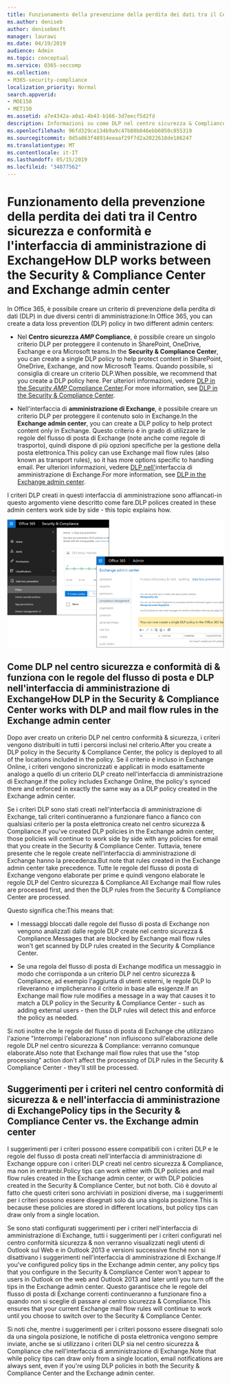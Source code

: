```yaml
---
title: Funzionamento della prevenzione della perdita dei dati tra il Centro sicurezza e conformità e l'interfaccia di amministrazione di Exchange
ms.author: deniseb
author: denisebmsft
manager: laurawi
ms.date: 04/19/2019
audience: Admin
ms.topic: conceptual
ms.service: O365-seccomp
ms.collection:
- M365-security-compliance
localization_priority: Normal
search.appverid:
- MOE150
- MET150
ms.assetid: a7e4342a-a0a1-4b43-b166-3d7eecf5d2fd
description: Informazioni su come DLP nel centro sicurezza & Compliance funziona con le regole del flusso di posta e DLP (regole di trasporto) nell'interfaccia di amministrazione di Exchange.
ms.openlocfilehash: 96fd329ce134b9a9c47b80b846ebb6050c855319
ms.sourcegitcommit: 0d5a863f48914eeaaf29f7d2a2022618de186247
ms.translationtype: MT
ms.contentlocale: it-IT
ms.lasthandoff: 05/15/2019
ms.locfileid: "34077562"
---
```

# <a name="how-dlp-works-between-the-security--compliance-center-and-exchange-admin-center"></a><span data-ttu-id="ea91e-103">Funzionamento della prevenzione della perdita dei dati tra il Centro sicurezza e conformità e l'interfaccia di amministrazione di Exchange</span><span class="sxs-lookup"><span data-stu-id="ea91e-103">How DLP works between the Security & Compliance Center and Exchange admin center</span></span>

<span data-ttu-id="ea91e-104">In Office 365, è possibile creare un criterio di prevenzione della perdita di dati (DLP) in due diversi centri di amministrazione:</span><span class="sxs-lookup"><span data-stu-id="ea91e-104">In Office 365, you can create a data loss prevention (DLP) policy in two different admin centers:</span></span>
  
- <span data-ttu-id="ea91e-105">Nel **Centro sicurezza _AMP_ Compliance**, è possibile creare un singolo criterio DLP per proteggere il contenuto in SharePoint, OneDrive, Exchange e ora Microsoft teams.</span><span class="sxs-lookup"><span data-stu-id="ea91e-105">In the **Security & Compliance Center**, you can create a single DLP policy to help protect content in SharePoint, OneDrive, Exchange, and now Microsoft Teams.</span></span> <span data-ttu-id="ea91e-106">Quando possibile, si consiglia di creare un criterio DLP.</span><span class="sxs-lookup"><span data-stu-id="ea91e-106">When possible, we recommend that you create a DLP policy here.</span></span> <span data-ttu-id="ea91e-107">Per ulteriori informazioni, vedere [DLP in the Security _AMP_ Compliance Center](data-loss-prevention-policies.md).</span><span class="sxs-lookup"><span data-stu-id="ea91e-107">For more information, see [DLP in the Security & Compliance Center](data-loss-prevention-policies.md).</span></span>
    
- <span data-ttu-id="ea91e-108">Nell'interfaccia di **amministrazione di Exchange**, è possibile creare un criterio DLP per proteggere il contenuto solo in Exchange.</span><span class="sxs-lookup"><span data-stu-id="ea91e-108">In the **Exchange admin center**, you can create a DLP policy to help protect content only in Exchange.</span></span> <span data-ttu-id="ea91e-109">Questo criterio è in grado di utilizzare le regole del flusso di posta di Exchange (note anche come regole di trasporto), quindi dispone di più opzioni specifiche per la gestione della posta elettronica.</span><span class="sxs-lookup"><span data-stu-id="ea91e-109">This policy can use Exchange mail flow rules (also known as transport rules), so it has more options specific to handling email.</span></span> <span data-ttu-id="ea91e-110">Per ulteriori informazioni, vedere [DLP nell'](https://go.microsoft.com/fwlink/?linkid=852311)interfaccia di amministrazione di Exchange.</span><span class="sxs-lookup"><span data-stu-id="ea91e-110">For more information, see [DLP in the Exchange admin center](https://go.microsoft.com/fwlink/?linkid=852311).</span></span>
    
<span data-ttu-id="ea91e-111">I criteri DLP creati in questi interfaccia di amministrazione sono affiancati-in questo argomento viene descritto come fare.</span><span class="sxs-lookup"><span data-stu-id="ea91e-111">DLP polices created in these admin centers work side by side - this topic explains how.</span></span>
  
![Pagine DLP in centro sicurezza e conformità e interfaccia di amministrazione di Exchange](media/d3eaa7e7-3b16-457b-bd9c-26707f7b584f.png)
  
## <a name="how-dlp-in-the-security--compliance-center-works-with-dlp-and-mail-flow-rules-in-the-exchange-admin-center"></a><span data-ttu-id="ea91e-113">Come DLP nel centro sicurezza e conformità di & funziona con le regole del flusso di posta e DLP nell'interfaccia di amministrazione di Exchange</span><span class="sxs-lookup"><span data-stu-id="ea91e-113">How DLP in the Security & Compliance Center works with DLP and mail flow rules in the Exchange admin center</span></span>

<span data-ttu-id="ea91e-114">Dopo aver creato un criterio DLP nel centro conformità & sicurezza, i criteri vengono distribuiti in tutti i percorsi inclusi nel criterio.</span><span class="sxs-lookup"><span data-stu-id="ea91e-114">After you create a DLP policy in the Security & Compliance Center, the policy is deployed to all of the locations included in the policy.</span></span> <span data-ttu-id="ea91e-115">Se il criterio è incluso in Exchange Online, i criteri vengono sincronizzati e applicati in modo esattamente analogo a quello di un criterio DLP creato nell'interfaccia di amministrazione di Exchange.</span><span class="sxs-lookup"><span data-stu-id="ea91e-115">If the policy includes Exchange Online, the policy's synced there and enforced in exactly the same way as a DLP policy created in the Exchange admin center.</span></span> 
  
<span data-ttu-id="ea91e-116">Se i criteri DLP sono stati creati nell'interfaccia di amministrazione di Exchange, tali criteri continueranno a funzionare fianco a fianco con qualsiasi criterio per la posta elettronica creato nel centro sicurezza & Compliance.</span><span class="sxs-lookup"><span data-stu-id="ea91e-116">If you've created DLP policies in the Exchange admin center, those policies will continue to work side by side with any policies for email that you create in the Security & Compliance Center.</span></span> <span data-ttu-id="ea91e-117">Tuttavia, tenere presente che le regole create nell'interfaccia di amministrazione di Exchange hanno la precedenza.</span><span class="sxs-lookup"><span data-stu-id="ea91e-117">But note that rules created in the Exchange admin center take precedence.</span></span> <span data-ttu-id="ea91e-118">Tutte le regole del flusso di posta di Exchange vengono elaborate per prime e quindi vengono elaborate le regole DLP del Centro sicurezza & Compliance.</span><span class="sxs-lookup"><span data-stu-id="ea91e-118">All Exchange mail flow rules are processed first, and then the DLP rules from the Security & Compliance Center are processed.</span></span>
  
<span data-ttu-id="ea91e-119">Questo significa che:</span><span class="sxs-lookup"><span data-stu-id="ea91e-119">This means that:</span></span>
  
- <span data-ttu-id="ea91e-120">I messaggi bloccati dalle regole del flusso di posta di Exchange non vengono analizzati dalle regole DLP create nel centro sicurezza & Compliance.</span><span class="sxs-lookup"><span data-stu-id="ea91e-120">Messages that are blocked by Exchange mail flow rules won't get scanned by DLP rules created in the Security & Compliance Center.</span></span>
    
- <span data-ttu-id="ea91e-121">Se una regola del flusso di posta di Exchange modifica un messaggio in modo che corrisponda a un criterio DLP nel centro sicurezza & Compliance, ad esempio l'aggiunta di utenti esterni, le regole DLP lo rileveranno e implicheranno il criterio in base alle esigenze.</span><span class="sxs-lookup"><span data-stu-id="ea91e-121">If an Exchange mail flow rule modifies a message in a way that causes it to match a DLP policy in the Security & Compliance Center - such as adding external users - then the DLP rules will detect this and enforce the policy as needed.</span></span>
    
<span data-ttu-id="ea91e-122">Si noti inoltre che le regole del flusso di posta di Exchange che utilizzano l'azione "Interrompi l'elaborazione" non influiscono sull'elaborazione delle regole DLP nel centro sicurezza & Compliance: verranno comunque elaborate.</span><span class="sxs-lookup"><span data-stu-id="ea91e-122">Also note that Exchange mail flow rules that use the "stop processing" action don't affect the processing of DLP rules in the Security & Compliance Center - they'll still be processed.</span></span>
  
## <a name="policy-tips-in-the-security--compliance-center-vs-the-exchange-admin-center"></a><span data-ttu-id="ea91e-123">Suggerimenti per i criteri nel centro conformità di sicurezza & e nell'interfaccia di amministrazione di Exchange</span><span class="sxs-lookup"><span data-stu-id="ea91e-123">Policy tips in the Security & Compliance Center vs. the Exchange admin center</span></span>

<span data-ttu-id="ea91e-124">I suggerimenti per i criteri possono essere compatibili con i criteri DLP e le regole del flusso di posta creati nell'interfaccia di amministrazione di Exchange oppure con i criteri DLP creati nel centro sicurezza & Compliance, ma non in entrambi.</span><span class="sxs-lookup"><span data-stu-id="ea91e-124">Policy tips can work either with DLP policies and mail flow rules created in the Exchange admin center, or with DLP policies created in the Security & Compliance Center, but not both.</span></span> <span data-ttu-id="ea91e-125">Ciò è dovuto al fatto che questi criteri sono archiviati in posizioni diverse, ma i suggerimenti per i criteri possono essere disegnati solo da una singola posizione.</span><span class="sxs-lookup"><span data-stu-id="ea91e-125">This is because these policies are stored in different locations, but policy tips can draw only from a single location.</span></span>
  
<span data-ttu-id="ea91e-126">Se sono stati configurati suggerimenti per i criteri nell'interfaccia di amministrazione di Exchange, tutti i suggerimenti per i criteri configurati nel centro conformità sicurezza & non verranno visualizzati negli utenti di Outlook sul Web e in Outlook 2013 e versioni successive finché non si disattivano i suggerimenti nell'interfaccia di amministrazione di Exchange.</span><span class="sxs-lookup"><span data-stu-id="ea91e-126">If you've configured policy tips in the Exchange admin center, any policy tips that you configure in the Security & Compliance Center won't appear to users in Outlook on the web and Outlook 2013 and later until you turn off the tips in the Exchange admin center.</span></span> <span data-ttu-id="ea91e-127">Questo garantisce che le regole del flusso di posta di Exchange correnti continueranno a funzionare fino a quando non si sceglie di passare al centro sicurezza & Compliance.</span><span class="sxs-lookup"><span data-stu-id="ea91e-127">This ensures that your current Exchange mail flow rules will continue to work until you choose to switch over to the Security & Compliance Center.</span></span>
  
<span data-ttu-id="ea91e-128">Si noti che, mentre i suggerimenti per i criteri possono essere disegnati solo da una singola posizione, le notifiche di posta elettronica vengono sempre inviate, anche se si utilizzano i criteri DLP sia nel centro sicurezza & Compliance che nell'interfaccia di amministrazione di Exchange.</span><span class="sxs-lookup"><span data-stu-id="ea91e-128">Note that while policy tips can draw only from a single location, email notifications are always sent, even if you're using DLP policies in both the Security & Compliance Center and the Exchange admin center.</span></span>
  

